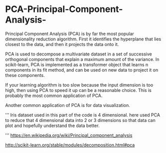 # PCA-Principal-Component-Analysis-
Principal Component Analysis (PCA) is by far the most popular dimensionality reduction algorithm. First it identifies the hyperplane that lies closest to the data, and then it projects the data onto it.

PCA is used to decompose a multivariate dataset in a set of successive orthogonal components that explain a maximum amount of the variance. In scikit-learn, PCA is implemented as a transformer object that learns n components in its fit method, and can be used on
new data to project it on these components.

If your learning algorithm is too slow because the input dimension is too high, then using PCA to speed it up can be a reasonable choice. This is probably the most common application of PCA. 

Another common application of PCA is for data visualization.

'''
		 Iris dataset used in this part of the code is 4 dimensional. 
		 here used PCA to reduce that 4 dimensional data into 2 or 3 dimensions 
		 so that data can plot and hopefully understand the data better.

'''
https://en.wikipedia.org/wiki/Principal_component_analysis


http://scikit-learn.org/stable/modules/decomposition.html#pca
